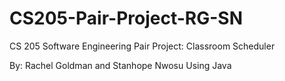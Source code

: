 # CS205-Pair-Project-RG-SN
CS 205 Software Engineering Pair Project: Classroom Scheduler

By: Rachel Goldman and Stanhope Nwosu
Using Java



